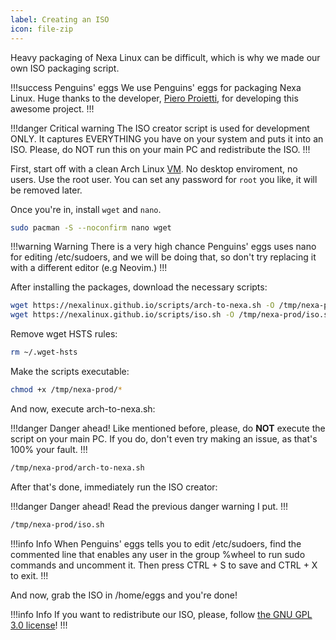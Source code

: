 ```yaml
---
label: Creating an ISO
icon: file-zip
---
```


Heavy packaging of Nexa Linux can be difficult, which is why we made our own ISO packaging script.

!!!success Penguins' eggs
We use Penguins' eggs for packaging Nexa Linux. Huge thanks to the developer, [Piero Proietti](https://github.com/pieroproietti), for developing this awesome project.
!!!

!!!danger Critical warning
The ISO creator script is used for development ONLY. It captures EVERYTHING you have on your system and puts it into an ISO. Please, do NOT run this on your main PC and redistribute the ISO.
!!!

First, start off with a clean Arch Linux [VM](https://en.wikipedia.org/wiki/Virtual_machine). No desktop enviroment, no users. Use the root user. You can set any password for `root` you like, it will be removed later.

Once you're in, install `wget` and `nano`.

```bash
sudo pacman -S --noconfirm nano wget
```

!!!warning Warning
There is a very high chance Penguins' eggs uses nano for editing /etc/sudoers, and we will be doing that, so don't try replacing it with a different editor (e.g Neovim.)
!!!

After installing the packages, download the necessary scripts:

```bash
wget https://nexalinux.github.io/scripts/arch-to-nexa.sh -O /tmp/nexa-prod/arch-to-nexa.sh
wget https://nexalinux.github.io/scripts/iso.sh -O /tmp/nexa-prod/iso.sh
```

Remove wget HSTS rules:

```bash
rm ~/.wget-hsts
```

Make the scripts executable:

```bash
chmod +x /tmp/nexa-prod/*
```

And now, execute arch-to-nexa.sh:

!!!danger Danger ahead!
Like mentioned before, please, do __NOT__ execute the script on your main PC. If you do, don't even try making an issue, as that's 100% your fault.
!!!

```bash
/tmp/nexa-prod/arch-to-nexa.sh
```

After that's done, immediately run the ISO creator:

!!!danger Danger ahead!
Read the previous danger warning I put.
!!!

```bash
/tmp/nexa-prod/iso.sh
```

!!!info Info
When Penguins' eggs tells you to edit /etc/sudoers, find the commented line that enables any user in the group %wheel to run sudo commands and uncomment it. Then press CTRL + S to save and CTRL + X to exit.
!!!

And now, grab the ISO in /home/eggs and you're done!

!!!info Info
If you want to redistribute our ISO, please, follow [the GNU GPL 3.0 license](https://nexalinux.xyz/license.txt)!
!!!
